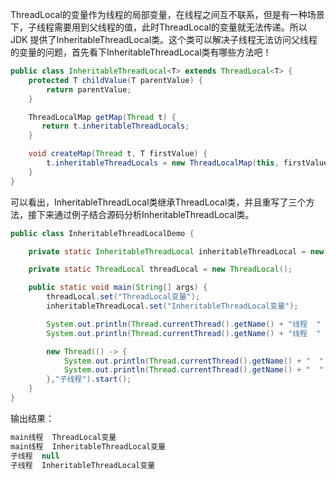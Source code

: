 ThreadLocal的变量作为线程的局部变量，在线程之间互不联系，但是有一种场景下，子线程需要用到父线程的值，此时ThreadLocal的变量就无法传递。所以 JDK 提供了InheritableThreadLocal类。这个类可以解决子线程无法访问父线程的变量的问题，首先看下InheritableThreadLocal类有哪些方法吧！

```java
public class InheritableThreadLocal<T> extends ThreadLocal<T> {
    protected T childValue(T parentValue) {
        return parentValue;
    }

    ThreadLocalMap getMap(Thread t) {
       return t.inheritableThreadLocals;
    }

    void createMap(Thread t, T firstValue) {
        t.inheritableThreadLocals = new ThreadLocalMap(this, firstValue);
    }
}
```
可以看出，InheritableThreadLocal类继承ThreadLocal类，并且重写了三个方法，接下来通过例子结合源码分析InheritableThreadLocal类。

```java
public class InheritableThreadLocalDemo {

    private static InheritableThreadLocal inheritableThreadLocal = new InheritableThreadLocal();

    private static ThreadLocal threadLocal = new ThreadLocal();

    public static void main(String[] args) {
        threadLocal.set("ThreadLocal变量");
        inheritableThreadLocal.set("InheritableThreadLocal变量");

        System.out.println(Thread.currentThread().getName() + "线程  " + threadLocal.get());
        System.out.println(Thread.currentThread().getName() + "线程  " + inheritableThreadLocal.get());

        new Thread(() -> {
            System.out.println(Thread.currentThread().getName() + "  " + threadLocal.get());
            System.out.println(Thread.currentThread().getName() + "  " + inheritableThreadLocal.get());
        },"子线程").start();
    }
}

```
输出结果：
```java
main线程  ThreadLocal变量
main线程  InheritableThreadLocal变量
子线程  null
子线程  InheritableThreadLocal变量
```
